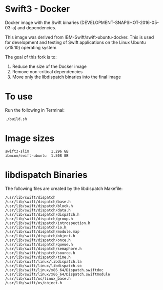 # Swift3 - Docker
Docker image with the Swift binaries (DEVELOPMENT-SNAPSHOT-2016-05-03-a)
and dependencies.  

This image was derived from IBM-Swift/swift-ubuntu-docker.  This is used for
development and testing of Swift applications on the Linux Ubuntu (v15.10)
operating system.

The goal of this fork is to:

1. Reduce the size of the Docker image
2. Remove non-critical dependencies
3. Move only the libdispatch binaries into the final image

# To use
Run the following in Terminal:

    ./build.sh

# Image sizes
    swift3-slim          1.296 GB
    ibmcom/swift-ubuntu  1.508 GB


# libdispatch Binaries

The following files are created by the libdispatch Makefile:

    /usr/lib/swift/dispatch
    /usr/lib/swift/dispatch/base.h
    /usr/lib/swift/dispatch/block.h
    /usr/lib/swift/dispatch/data.h
    /usr/lib/swift/dispatch/dispatch.h
    /usr/lib/swift/dispatch/group.h
    /usr/lib/swift/dispatch/introspection.h
    /usr/lib/swift/dispatch/io.h
    /usr/lib/swift/dispatch/module.map
    /usr/lib/swift/dispatch/object.h
    /usr/lib/swift/dispatch/once.h
    /usr/lib/swift/dispatch/queue.h
    /usr/lib/swift/dispatch/semaphore.h
    /usr/lib/swift/dispatch/source.h
    /usr/lib/swift/dispatch/time.h
    /usr/lib/swift/linux/libdispatch.la
    /usr/lib/swift/linux/libdispatch.so
    /usr/lib/swift/linux/x86_64/Dispatch.swiftdoc
    /usr/lib/swift/linux/x86_64/Dispatch.swiftmodule
    /usr/lib/swift/os/linux_base.h
    /usr/lib/swift/os/object.h

